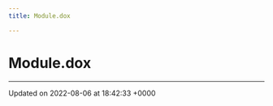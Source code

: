 ```yaml
---
title: Module.dox

---
```


# Module.dox








-------------------------------

Updated on 2022-08-06 at 18:42:33 +0000
